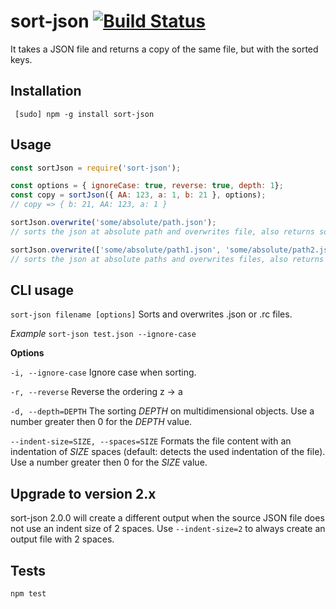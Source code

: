 # sort-json [![Build Status](https://travis-ci.org/kesla/sort-json.svg?branch=master)](https://travis-ci.org/kesla/sort-json)

It takes a JSON file and returns a copy of the same file, but with the sorted keys.

## Installation

` [sudo] npm -g install sort-json`

## Usage

```js
const sortJson = require('sort-json');

const options = { ignoreCase: true, reverse: true, depth: 1};
const copy = sortJson({ AA: 123, a: 1, b: 21 }, options);
// copy => { b: 21, AA: 123, a: 1 }

sortJson.overwrite('some/absolute/path.json');
// sorts the json at absolute path and overwrites file, also returns sorted object

sortJson.overwrite(['some/absolute/path1.json', 'some/absolute/path2.json']);
// sorts the json at absolute paths and overwrites files, also returns array of sorted objects
```

## CLI usage

`sort-json filename [options]`
Sorts and overwrites .json or .rc files.

_Example_
`sort-json test.json --ignore-case`

 **Options**

`-i, --ignore-case`
Ignore case when sorting.

`-r, --reverse`
Reverse the ordering z -> a

`-d, --depth=DEPTH`
The sorting _DEPTH_ on multidimensional objects.
Use a number greater then 0 for the _DEPTH_ value.

`--indent-size=SIZE, --spaces=SIZE`
Formats the file content with an indentation of _SIZE_ spaces  (default: detects the used indentation of the file).
Use a number greater then 0 for the _SIZE_ value.

## Upgrade to version 2.x

sort-json 2.0.0 will create a different output when the source JSON file does not use an indent size of 2 spaces.
Use `--indent-size=2` to always create an output file with 2 spaces.

## Tests

`npm test`
